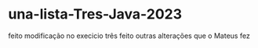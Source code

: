 # una-lista-Tres-Java-2023
feito modificação no execicio três
feito outras alterações que o Mateus fez
